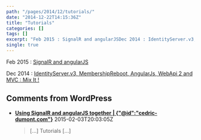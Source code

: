 ```yaml
---
path: "/pages/2014/12/tutorials/"
date: "2014-12-22T14:15:36Z"
title: "Tutorials"
categories: []
tags: []
excerpt: "Feb 2015 : SignalR and angularJSDec 2014 : IdentityServer.v3, MembershipReboot, AngularJs, WebApi 2..."
single: true
---
```


Feb 2015 : [SignalR and angularJS](http://cedric-dumont.com/tutorials/signalr-and-angularjs/ "SignalR and angularJS")

Dec 2014 : [IdentityServer.v3, MembershipReboot, AngularJs, WebApi 2 and MVC : Mix It !](http://cedric-dumont.com/tutorials/identityserver-v3-membershipreboot-angularjs-webapi-2-and-mvc-mix-it-introduction/ "IdentityServer.v3, MembershipReboot, AngularJs, WebApi 2 and MVC : Mix It ! : Introduction")

## Comments from WordPress

* **[Using SignalR and angularJS together | {&quot;@id&quot;:&quot;cedric-dumont.com&quot;}](http://cedric-dumont.com/2015/02/03/using-signalr-and-angularjs-together/)** 2015-02-03T20:03:05Z
  > [&#8230;] Tutorials [&#8230;]
